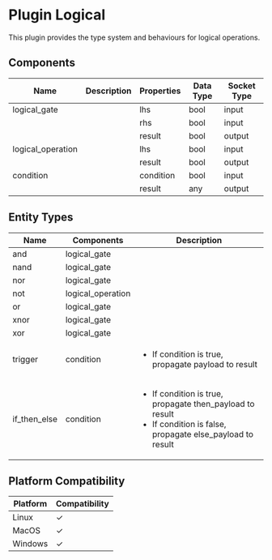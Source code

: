 # Plugin Logical

This plugin provides the type system and behaviours for logical operations.

## Components

| Name              | Description | Properties | Data Type | Socket Type |
|-------------------|-------------|------------|-----------|-------------|
| logical_gate      |             | lhs        | bool      | input       |
|                   |             | rhs        | bool      | input       |
|                   |             | result     | bool      | output      |
| logical_operation |             | lhs        | bool      | input       |
|                   |             | result     | bool      | output      |
| condition         |             | condition  | bool      | input       |
|                   |             | result     | any       | output      |

## Entity Types

| Name         | Components        | Description                                                                                                                              |
|--------------|-------------------|------------------------------------------------------------------------------------------------------------------------------------------|
| and          | logical_gate      |                                                                                                                                          |
| nand         | logical_gate      |                                                                                                                                          |
| nor          | logical_gate      |                                                                                                                                          |
| not          | logical_operation |                                                                                                                                          |
| or           | logical_gate      |                                                                                                                                          |
| xnor         | logical_gate      |                                                                                                                                          |
| xor          | logical_gate      |                                                                                                                                          |
| trigger      | condition         | <ul><li>If condition is true, propagate payload to result</li></ul>                                                                      |
| if_then_else | condition         | <ul><li>If condition is true, propagate then_payload to result</li><li>If condition is false, propagate else_payload to result</li></ul> |

## Platform Compatibility

| Platform | Compatibility |
|----------|---------------|
| Linux    | ✓             |
| MacOS    | ✓             |
| Windows  | ✓             |
